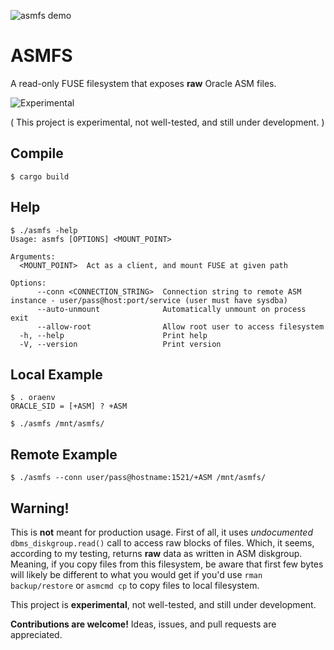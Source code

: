 ![asmfs demo](https://raw.githubusercontent.com/usrecnik/open-asmfs/master/docs/asmfs-demo.png)

# ASMFS

A read-only FUSE filesystem that exposes **raw** Oracle ASM files.

![Experimental](https://img.shields.io/badge/status-experimental-orange)

( This project is experimental, not well-tested, and still under development. )

## Compile

```
$ cargo build
```

## Help

```
$ ./asmfs -help
Usage: asmfs [OPTIONS] <MOUNT_POINT>

Arguments:
  <MOUNT_POINT>  Act as a client, and mount FUSE at given path

Options:
      --conn <CONNECTION_STRING>  Connection string to remote ASM instance - user/pass@host:port/service (user must have sysdba)
      --auto-unmount              Automatically unmount on process exit
      --allow-root                Allow root user to access filesystem
  -h, --help                      Print help
  -V, --version                   Print version
```

## Local Example

```
$ . oraenv
ORACLE_SID = [+ASM] ? +ASM

$ ./asmfs /mnt/asmfs/
```

## Remote Example

```
$ ./asmfs --conn user/pass@hostname:1521/+ASM /mnt/asmfs/
```

## Warning!

This is __not__ meant for production usage. First of all, it uses _undocumented_ `dbms_diskgroup.read()` call to
access raw blocks of files. Which, it seems, according to my testing, returns __raw__ data as written in ASM diskgroup. Meaning, if you
copy files from this filesystem, be aware that first few bytes will likely be different to what you would get if you'd use `rman backup/restore` or `asmcmd cp`
to copy files to local filesystem.

This project is **experimental**, not well-tested, and still under development.

**Contributions are welcome!** Ideas, issues, and pull requests are appreciated.

